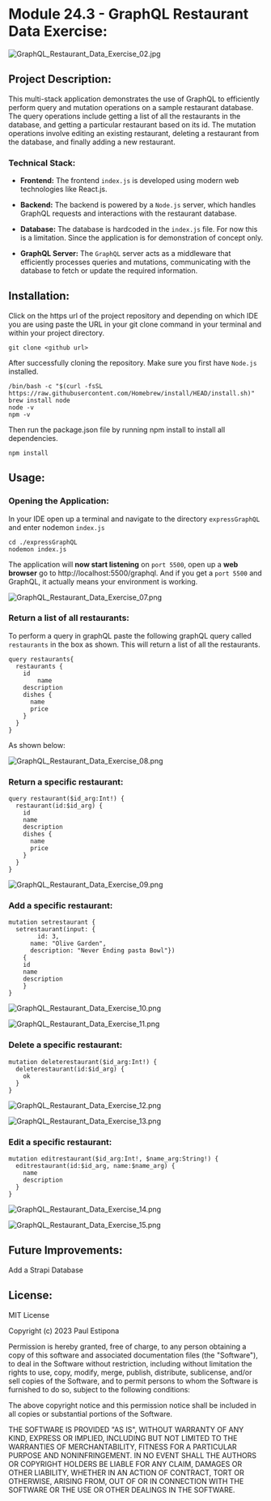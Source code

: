 # Module 24.3 - GraphQL Restaurant Data Exercise:

![GraphQL_Restaurant_Data_Exercise_02.jpg](Screen_Shots%2FGraphQL_Restaurant_Data_Exercise_02.jpg)

## Project Description:

This multi-stack application demonstrates the use of GraphQL to efficiently perform query and mutation operations on a sample restaurant database. The query operations include getting a list of all the restaurants in the database, and getting a particular restaurant based on its id. The mutation operations involve editing an existing restaurant, deleting a restaurant from the database, and finally adding a new restaurant.

### Technical Stack:

* **Frontend:** The frontend `index.js` is developed using modern web technologies like React.js.

* **Backend:** The backend is powered by a `Node.js` server, which handles GraphQL requests and interactions with the restaurant database.

* **Database:** The database is hardcoded in the `index.js` file. For now this is a limitation. Since the application is for demonstration of concept only.

* **GraphQL Server:** The `GraphQL` server acts as a middleware that efficiently processes queries and mutations, communicating with the database to fetch or update the required information.

## Installation:

Click on the https url of the project repository and depending on which IDE you are using paste the URL in your git clone command in your terminal and within your project directory.

```shell
git clone <github url>
```

After successfully cloning the repository. Make sure you first have `Node.js` installed.

```shell
/bin/bash -c "$(curl -fsSL https://raw.githubusercontent.com/Homebrew/install/HEAD/install.sh)"
brew install node
node -v
npm -v
```

Then run the package.json file by running npm install to install all dependencies.

```shell
npm install
```

## Usage:

### Opening the Application:

In your IDE open up a terminal and navigate to the directory `expressGraphQL` and enter nodemon `index.js`

```shell
cd ./expressGraphQL
nodemon index.js
```

The application will **now start listening** on `port 5500`, open up a **web browser** go to http://localhost:5500/graphql. And if you get a `port 5500` and GraphQL, it actually means your environment is working.

![GraphQL_Restaurant_Data_Exercise_07.png](Screen_Shots%2FGraphQL_Restaurant_Data_Exercise_07.png)

### Return a list of all restaurants:

To perform a query in graphQL paste the following graphQL query called `restaurants` in the box as shown. This will return a list of all the restaurants.

```text
query restaurants{
  restaurants {
    id
		name
    description
    dishes {
      name
      price
    }
  }
}
```

As shown below:

![GraphQL_Restaurant_Data_Exercise_08.png](Screen_Shots%2FGraphQL_Restaurant_Data_Exercise_08.png)

### Return a specific restaurant:

```text
query restaurant($id_arg:Int!) {
  restaurant(id:$id_arg) {
    id
    name
    description
    dishes {
      name
      price
    }
  }
}
```

![GraphQL_Restaurant_Data_Exercise_09.png](Screen_Shots%2FGraphQL_Restaurant_Data_Exercise_09.png)

### Add a specific restaurant:

```text
mutation setrestaurant {
  setrestaurant(input: {
        id: 3,
      name: "Olive Garden",
      description: "Never Ending pasta Bowl"})
    {
    id
    name
    description
    }
}
```

![GraphQL_Restaurant_Data_Exercise_10.png](Screen_Shots%2FGraphQL_Restaurant_Data_Exercise_10.png)

![GraphQL_Restaurant_Data_Exercise_11.png](Screen_Shots%2FGraphQL_Restaurant_Data_Exercise_11.png)

### Delete a specific restaurant:

```text
mutation deleterestaurant($id_arg:Int!) {
  deleterestaurant(id:$id_arg) {
    ok
  }
}
```

![GraphQL_Restaurant_Data_Exercise_12.png](Screen_Shots%2FGraphQL_Restaurant_Data_Exercise_12.png)

![GraphQL_Restaurant_Data_Exercise_13.png](Screen_Shots%2FGraphQL_Restaurant_Data_Exercise_13.png)

### Edit a specific restaurant:

```text
mutation editrestaurant($id_arg:Int!, $name_arg:String!) {
  editrestaurant(id:$id_arg, name:$name_arg) {
    name
    description
  }
}
```

![GraphQL_Restaurant_Data_Exercise_14.png](Screen_Shots%2FGraphQL_Restaurant_Data_Exercise_14.png)

![GraphQL_Restaurant_Data_Exercise_15.png](Screen_Shots%2FGraphQL_Restaurant_Data_Exercise_15.png)

## Future Improvements:

Add a Strapi Database

## License:

MIT License

Copyright (c) 2023 Paul Estipona

Permission is hereby granted, free of charge, to any person obtaining a copy
of this software and associated documentation files (the "Software"), to deal
in the Software without restriction, including without limitation the rights
to use, copy, modify, merge, publish, distribute, sublicense, and/or sell
copies of the Software, and to permit persons to whom the Software is
furnished to do so, subject to the following conditions:

The above copyright notice and this permission notice shall be included in all
copies or substantial portions of the Software.

THE SOFTWARE IS PROVIDED "AS IS", WITHOUT WARRANTY OF ANY KIND, EXPRESS OR
IMPLIED, INCLUDING BUT NOT LIMITED TO THE WARRANTIES OF MERCHANTABILITY,
FITNESS FOR A PARTICULAR PURPOSE AND NONINFRINGEMENT. IN NO EVENT SHALL THE
AUTHORS OR COPYRIGHT HOLDERS BE LIABLE FOR ANY CLAIM, DAMAGES OR OTHER
LIABILITY, WHETHER IN AN ACTION OF CONTRACT, TORT OR OTHERWISE, ARISING FROM,
OUT OF OR IN CONNECTION WITH THE SOFTWARE OR THE USE OR OTHER DEALINGS IN THE
SOFTWARE.